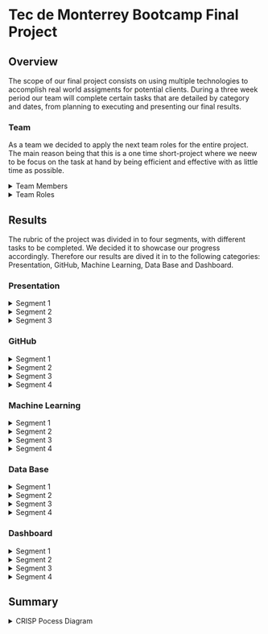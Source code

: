 # Tec de Monterrey Bootcamp Final Project

## Overview

The scope of our final project consists on using multiple technologies to accomplish real world assigments for potential clients. During a three week period our team will complete certain tasks that are detailed by category and dates, from planning to executing and presenting our final results. 


### Team

As a team we decided to apply the next team roles for the entire project. The main reason being that this is a one time short-project where we neew to be focus on the task at hand by being efficient and effective with as little time as possible.

<details><summary>Team Members</summary>

- Luz Helena - https://github.com/luhlna
- Alexis Santiago - https://github.com/Alfer23
- Claudio Rocha - https://github.com/claud-e
- Daniel Tejada - https://github.com/dani1925
- Jorge Solis - https://github.com/ioshisolis

</details>

<details><summary>Team Roles</summary>
  
  ![TeamRoles](https://user-images.githubusercontent.com/37987602/153530443-7aaf8bc8-ca44-44aa-b725-17417fecaa0a.png)

</details>
  
## Results

The rubric of the project was divided in to four segments, with different tasks to be completed. We decided it to showcase our progress accordingly. Therefore our results are dived it in to the following categories: Presentation, GitHub, Machine Learning, Data Base and Dashboard. 

### Presentation

<details><summary>Segment 1</summary>
  
#### Selected topic:
- Get Twitter data through an API to perform sentiment analysis with machine learning 

#### Reason why they selected their topic
- The project consists on building a tool that can analyze tweet sentiment on specific words, based on machine learing. The user would be able to look for certain hashtags, then extrack the tweets that talk about that specific subject, apply a nlp machine learnign model to categorize the sentiment of the tweets. We have consider different potential users such as:
  - Non-profits
  - Government Agencies
  - Politicians
  - Companies 
  - Social Responsability

#### Description of their source of data
- Our data from twitter comprehends tweets, like, retweets, and location

#### Questions they hope to answer with the data
- What do peopole think about a particular subject?
- What is the tweet with the most reach?
- What is the location of the users with a positve feeling about the tweet?
- What is the location of the users with a negative feeling about the tweet

#### Description of the communication protocols
As a team we have stablished four channels of communication. 
  - Slack Conversaitons 
    - One to one conversaiots (bilingual writing)
    - Team 5 personal chat (only team members, bilingual writing)
    - Chat with TA´s and Instructor as moderators (write in english)
  - Google Meet Quick Meeting 
    - Every Day at 10:00 pm (Mexico City Time)
    - 15 to 20 min meeting 
    - We use this meeting to touch base on important issues during the day and to create pull request and merge to the main branch
  - Class Time Meetings through Zoom 
    - Tuesdays and Thurdays we get together during class time to discuss more in depth our project, also reliying on the assistance of our TA.
    - Saturdays for the Office Hours (OPTIONAL)
  - Extraordinary meeting 
    - This are schedule ahead of time through slack one to one, or in our personal chat. 
    - We discuss urgent matters, most of the time this meeting are done Saturday and Sunday afternoos.

</details>

<details><summary>Segment 2</summary>
    
</details>

<details><summary>Segment 3</summary>
    
</details>
  
  
</details>
  
  
### GitHub  


<details><summary>Segment 1</summary>
  
  Our first week includes a README.md file that includes a description of the [communicaiont protocols](https://github.com/ioshisolis/Bootcamp_Final_Project/edit/main/README.md#description-of-the-communication-protocols), individual branches and four commits per team member. 
  
  #### Individual Branches 
  ![Branches](https://user-images.githubusercontent.com/37987602/153726614-b1cd7dfb-d9ba-4415-86d5-b8c027b03d45.png)

  
</details>

<details><summary>Segment 2</summary>
  
</details>

<details><summary>Segment 3</summary>
  
</details>

<details><summary>Segment 4</summary>
  
</details>


### Machine Learning

<details><summary>Segment 1</summary>
  
  
  Provisional machine learning model accomplishes the following
  - Takes in data in from the provisional database
  - Outputs label(s) for input data
  
  Important Questions
   - Why are we using this machine learning model
   - NLP
    - List of Stop Words (Words to ignore) and why
  
</details>

<details><summary>Segment 2</summary>
  
</details>

<details><summary>Segment 3</summary>
  
</details>

<details><summary>Segment 4</summary>
  
</details>


### Data Base

<details><summary>Segment 1</summary>
 
  Provisional database accomplishes the following:
  - Sample data that mimics the expected final database structure or schema
  - Draft machine learning module is connected to the provisional database
  
  Important Questions
  - Data Types of each column
  - Description of each column
  - Why are we using this data?
  
| Columns      | Data Type | Description |
| :---         |  :---:    |    :--- |
| Tweet        | text      | With Twitter AIP with get tweets only in text format  |
| Likes        | integer   | In tweeter each like represents how many people show appreaciation for the like      |
  
  
</details>

<details><summary>Segment 2</summary>
  
</details>

<details><summary>Segment 3</summary>
  
</details>

<details><summary>Segment 4</summary>
  
</details>


### Dashboard

<details><summary>Segment 1</summary>
  
  No work was done on the first week. The person in charge had to do research on best practices and portential capabilities for our dashboard. 
  
</details>

<details><summary>Segment 2</summary>
  
</details>

<details><summary>Segment 3</summary>
  
</details>

<details><summary>Segment 4</summary>
  
</details>

## Summary

<details><summary>CRISP Pocess Diagram</summary>
  
![CRISP-DM_Process_Diagram](https://user-images.githubusercontent.com/37987602/153728408-92d4675f-3d55-4068-94ca-8ff9974e0c97.png)

</details>
